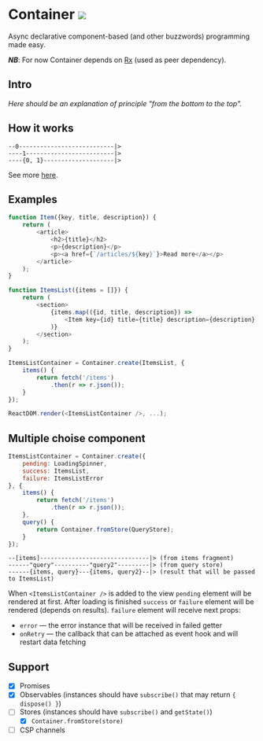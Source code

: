 # Container ![](https://travis-ci.org/alexeyraspopov/container.svg)

Async declarative component-based (and other buzzwords) programming made easy.

***NB***: For now Container depends on [Rx](https://github.com/Reactive-Extensions/RxJS) (used as peer dependency).

## Intro

*Here should be an explanation of principle "from the bottom to the top".*

## How it works

```
--0---------------------------|>
----1-------------------------|>
----{0, 1}--------------------|>
```

See more [here](http://rxmarbles.com/#combineLatest).

## Examples

```javascript
function Item({key, title, description}) {
	return (
		<article>
			<h2>{title}</h2>
			<p>{description}</p>
			<p><a href={`/articles/${key}`}>Read more</a></p>
		</article>
	);
}
```

```javascript
function ItemsList({items = []}) {
	return (
		<section>
			{items.map(({id, title, description}) =>
				<Item key={id} title={title} description={description} />
			)}
		</section>
	);
}
```

```javascript
ItemsListContainer = Container.create(ItemsList, {
	items() {
		return fetch('/items')
			.then(r => r.json());
	}
});
```

```javascript
ReactDOM.render(<ItemsListContainer />, ...);
```

## Multiple choise component

```javascript
ItemsListContainer = Container.create({
	pending: LoadingSpinner,
	success: ItemsList,
	failure: ItemsListError
}, {
	items() {
		return fetch('/items')
			.then(r => r.json());
	},
	query() {
		return Container.fromStore(QueryStore);
	}
});
```

```
--[items]-------------------------------|> (from items fragment)
------"query"----------"query2"---------|> (from query store)
------{items, query}---{items, query2}--|> (result that will be passed to ItemsList)
```

When `<ItemsListContainer />` is added to the view `pending` element will be rendered at first. After loading is finished `success` or `failure` element will be rendered (depends on results). `failure` element will receive next props:

 * `error` — the error instance that will be received in failed getter
 * `onRetry` — the callback that can be attached as event hook and will restart data fetching

## Support

 - [x] Promises
 - [x] Observables (instances should have `subscribe()` that may return `{ dispose() }`)
 - [ ] Stores (instances should have `subscribe()` and `getState()`)
   - [x] `Container.fromStore(store)`
 - [ ] CSP channels
